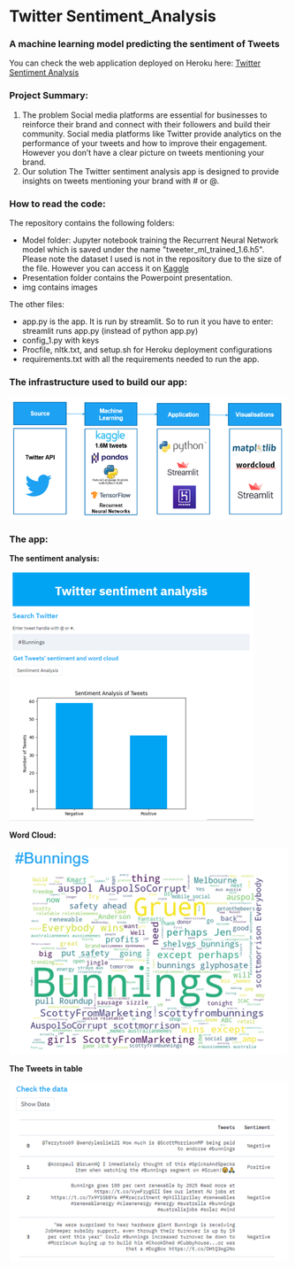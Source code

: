 # Twitter Sentiment_Analysis #
### A machine learning model predicting the sentiment of Tweets ###

You can check the web application deployed on Heroku here: [Twitter Sentiment Analysis](https://twitter-sentim-analysis.herokuapp.com/)

### Project Summary: ###
1. The problem
Social media platforms are essential for businesses to reinforce their brand and connect with their followers and build their community.
Social media platforms like Twitter provide analytics on the performance of your tweets and how to improve their engagement.
However you don’t have a clear picture on tweets mentioning your brand. 
2. Our solution
The Twitter sentiment analysis app is designed to provide insights on tweets mentioning your brand with # or @.

### How to read the code: ###

The repository contains the following folders:
- Model folder: Jupyter notebook training the Recurrent Neural Network model which is saved under the name "tweeter_ml_trained_1.6.h5".
Please note the dataset I used is not in the repository due to the size of the file. However you can access it on [Kaggle](https://www.kaggle.com/kazanova/sentiment140)
- Presentation folder contains the Powerpoint presentation.
- img contains images
   
The other files:
- app.py is the app. It is run by streamlit. So to run it you have to enter: streamlit runs app.py (instead of python app.py)
- config_1.py with keys
- Procfile, nltk.txt, and setup.sh for Heroku deployment configurations
- requirements.txt with all the requirements needed to run the app.

### The infrastructure used to build our app: ###

![infrastruture](img/infrastructure.PNG)

### The app: ###

**The sentiment analysis:**

![Graph](img/Sentiment-image.PNG)

**Word Cloud:**

![WordCloud](img/wordcloud-image.PNG)

**The Tweets in table**

![Table](img/data-table-img.PNG)



